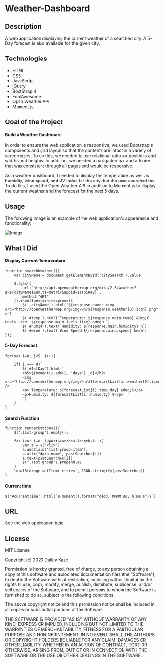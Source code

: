 # Weather-Dashboard

## Description

A web application displaying the current weather of a searched city. A 5-Day forecast is also available for the given city.

## Technologies

* HTML
* CSS
* JavaScript
* jQuery
* BootStrap 4
* FontAwesome
* Open Weather API
* Moment.js

## Goal of the Project

#### Build a Weather Dashboard 

In order to ensure the web application is responsive, we used Bootstrap's components and grid layout so that the contents are intact in a variety of screen sizes. To do this, we needed to use relational ratio for positions and widths and heights. In addition, we needed a navigation bar and a footer that was consistent through all pages and would be responsive.

As a weather dashboard, I needed to display the temperature as well as humidity, wind speed, and UV index for the city that the user searched for. To do this, I used the Open Weather API in addition to Moment.js to display the current weather and the forecast for the next 5 days.

## Usage

The following image is an example of the web application's appearance and functionality:

![Image]()

## What I Did

#### Display Current Temperature

```
function searchWeather(){
    var cityName = document.getElementById('citySearch').value
    
    $.ajax({
        url:`http://api.openweathermap.org/data/2.5/weather?q=${cityName}&units=metric&appid=${apiKey}`,
        method:"GET"
    }).then(function(response){
        $('.cityName').html(`${response.name} <img src="http://openweathermap.org/img/wn/${response.weather[0].icon}.png" >`)
        $('#temp').html(`Temperature: ${response.main.temp} &deg;C    Feels Like: ${response.main.feels_like} &deg;C`)
        $('#humid').text(`Humidity: ${response.main.humidity} %`)
        $('#wind').text(`Wind Speed ${response.wind.speed} km/h`)
});
```

#### 5-Day Forecast

```
for(var i=0; i<5; i++){
                    
    if( i === 0){
        $('#1stDay').html(`
        <h5>${moment().add(1, 'days')._d}</h5>
        <img src="http://openweathermap.org/img/wn/${forecastList[i].weather[0].icon}.png" />
        <p> Temperature: ${forecastList[i].temp.day} &deg;C</p>
        <p>Humidity: ${forecastList[i].humidity} %</p>
        `)
    }
}
```

#### Search Function

```
function renderButtons(){
    $('.list-group').empty();

    for (var i=0; i<pastSearches.length;i++){
        var a = $("<li>")
        a.addClass("list-group-item");
        a.attr("data-name", pastSearches[i])
        a.text(pastSearches[i])
        $(".list-group").prepend(a)
    }
    localStorage.setItem('cities', JSON.stringify(pastSearches))
}

```

#### Current time

```
$('#currentTime').html(`${moment().format("dddd, MMMM Do, h:mm a")}`)
```

## URL

See the web application [here]()

## License

MIT License

Copyright (c) 2020 Dailey Kaze

Permission is hereby granted, free of charge, to any person obtaining a copy of this software and associated documentation files (the "Software"), to deal in the Software without restriction, including without limitation the rights to use, copy, modify, merge, publish, distribute, sublicense, and/or sell copies of the Software, and to permit persons to whom the Software is furnished to do so, subject to the following conditions:

The above copyright notice and this permission notice shall be included in all copies or substantial portions of the Software.

THE SOFTWARE IS PROVIDED "AS IS", WITHOUT WARRANTY OF ANY KIND, EXPRESS OR IMPLIED, INCLUDING BUT NOT LIMITED TO THE WARRANTIES OF MERCHANTABILITY, FITNESS FOR A PARTICULAR PURPOSE AND NONINFRINGEMENT. IN NO EVENT SHALL THE AUTHORS OR COPYRIGHT HOLDERS BE LIABLE FOR ANY CLAIM, DAMAGES OR OTHER LIABILITY, WHETHER IN AN ACTION OF CONTRACT, TORT OR OTHERWISE, ARISING FROM, OUT OF OR IN CONNECTION WITH THE SOFTWARE OR THE USE OR OTHER DEALINGS IN THE SOFTWARE.

